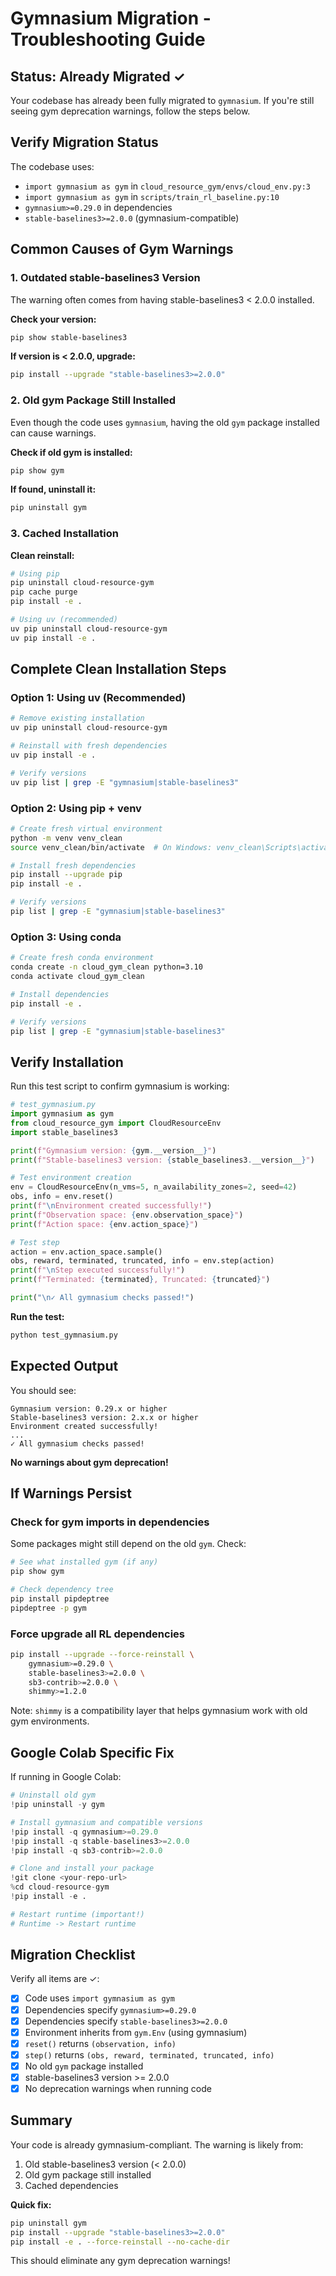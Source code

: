 # Gymnasium Migration - Troubleshooting Guide

## Status: Already Migrated ✓

Your codebase has already been fully migrated to `gymnasium`. If you're still seeing gym deprecation warnings, follow the steps below.

## Verify Migration Status

The codebase uses:
- `import gymnasium as gym` in `cloud_resource_gym/envs/cloud_env.py:3`
- `import gymnasium as gym` in `scripts/train_rl_baseline.py:10`
- `gymnasium>=0.29.0` in dependencies
- `stable-baselines3>=2.0.0` (gymnasium-compatible)

## Common Causes of Gym Warnings

### 1. Outdated stable-baselines3 Version

The warning often comes from having stable-baselines3 < 2.0.0 installed.

**Check your version:**
```bash
pip show stable-baselines3
```

**If version is < 2.0.0, upgrade:**
```bash
pip install --upgrade "stable-baselines3>=2.0.0"
```

### 2. Old gym Package Still Installed

Even though the code uses `gymnasium`, having the old `gym` package installed can cause warnings.

**Check if old gym is installed:**
```bash
pip show gym
```

**If found, uninstall it:**
```bash
pip uninstall gym
```

### 3. Cached Installation

**Clean reinstall:**
```bash
# Using pip
pip uninstall cloud-resource-gym
pip cache purge
pip install -e .

# Using uv (recommended)
uv pip uninstall cloud-resource-gym
uv pip install -e .
```

## Complete Clean Installation Steps

### Option 1: Using uv (Recommended)

```bash
# Remove existing installation
uv pip uninstall cloud-resource-gym

# Reinstall with fresh dependencies
uv pip install -e .

# Verify versions
uv pip list | grep -E "gymnasium|stable-baselines3"
```

### Option 2: Using pip + venv

```bash
# Create fresh virtual environment
python -m venv venv_clean
source venv_clean/bin/activate  # On Windows: venv_clean\Scripts\activate

# Install fresh dependencies
pip install --upgrade pip
pip install -e .

# Verify versions
pip list | grep -E "gymnasium|stable-baselines3"
```

### Option 3: Using conda

```bash
# Create fresh conda environment
conda create -n cloud_gym_clean python=3.10
conda activate cloud_gym_clean

# Install dependencies
pip install -e .

# Verify versions
pip list | grep -E "gymnasium|stable-baselines3"
```

## Verify Installation

Run this test script to confirm gymnasium is working:

```python
# test_gymnasium.py
import gymnasium as gym
from cloud_resource_gym import CloudResourceEnv
import stable_baselines3

print(f"Gymnasium version: {gym.__version__}")
print(f"Stable-baselines3 version: {stable_baselines3.__version__}")

# Test environment creation
env = CloudResourceEnv(n_vms=5, n_availability_zones=2, seed=42)
obs, info = env.reset()
print(f"\nEnvironment created successfully!")
print(f"Observation space: {env.observation_space}")
print(f"Action space: {env.action_space}")

# Test step
action = env.action_space.sample()
obs, reward, terminated, truncated, info = env.step(action)
print(f"\nStep executed successfully!")
print(f"Terminated: {terminated}, Truncated: {truncated}")

print("\n✓ All gymnasium checks passed!")
```

**Run the test:**
```bash
python test_gymnasium.py
```

## Expected Output

You should see:
```
Gymnasium version: 0.29.x or higher
Stable-baselines3 version: 2.x.x or higher
Environment created successfully!
...
✓ All gymnasium checks passed!
```

**No warnings about gym deprecation!**

## If Warnings Persist

### Check for gym imports in dependencies

Some packages might still depend on the old `gym`. Check:

```bash
# See what installed gym (if any)
pip show gym

# Check dependency tree
pip install pipdeptree
pipdeptree -p gym
```

### Force upgrade all RL dependencies

```bash
pip install --upgrade --force-reinstall \
    gymnasium>=0.29.0 \
    stable-baselines3>=2.0.0 \
    sb3-contrib>=2.0.0 \
    shimmy>=1.2.0
```

Note: `shimmy` is a compatibility layer that helps gymnasium work with old gym environments.

## Google Colab Specific Fix

If running in Google Colab:

```python
# Uninstall old gym
!pip uninstall -y gym

# Install gymnasium and compatible versions
!pip install -q gymnasium>=0.29.0
!pip install -q stable-baselines3>=2.0.0
!pip install -q sb3-contrib>=2.0.0

# Clone and install your package
!git clone <your-repo-url>
%cd cloud-resource-gym
!pip install -e .

# Restart runtime (important!)
# Runtime -> Restart runtime
```

## Migration Checklist

Verify all items are ✓:

- [x] Code uses `import gymnasium as gym`
- [x] Dependencies specify `gymnasium>=0.29.0`
- [x] Dependencies specify `stable-baselines3>=2.0.0`
- [x] Environment inherits from `gym.Env` (using gymnasium)
- [x] `reset()` returns `(observation, info)`
- [x] `step()` returns `(obs, reward, terminated, truncated, info)`
- [x] No old `gym` package installed
- [x] stable-baselines3 version >= 2.0.0
- [x] No deprecation warnings when running code

## Summary

Your code is already gymnasium-compliant. The warning is likely from:
1. Old stable-baselines3 version (< 2.0.0)
2. Old gym package still installed
3. Cached dependencies

**Quick fix:**
```bash
pip uninstall gym
pip install --upgrade "stable-baselines3>=2.0.0"
pip install -e . --force-reinstall --no-cache-dir
```

This should eliminate any gym deprecation warnings!
